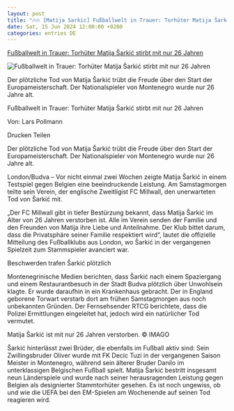 ```yaml
---
layout: post
title: "🔥🔥 [Matija Sarkic] Fußballwelt in Trauer: Torhüter Matija Šarkić stirbt mit nur 26 Jahren"
date: Sat, 15 Jun 2024 12:00:00 +0200
categories: entries DE
---
```

[Fußballwelt in Trauer: Torhüter Matija Šarkić stirbt mit nur 26 Jahren](https://www.fr.de/sport/fussball/fussballwelt-in-trauer-torhueter-matija-sarkic-stirbt-mit-nur-26-jahren-93131906.html)

![Fußballwelt in Trauer: Torhüter Matija Šarkić stirbt mit nur 26 Jahren](https://www.fr.de/assets/images/34/829/34829880-matija-sarkic-ist-mit-nur-26-jahren-verstorben-2Kw1CcUElXfe.jpg)

Der plötzliche Tod von Matija Šarkić trübt die Freude über den Start der Europameisterschaft. Der Nationalspieler von Montenegro wurde nur 26 Jahre alt.

Fußballwelt in Trauer: Torhüter Matija Šarkić stirbt mit nur 26 Jahren

Von: Lars Pollmann

Drucken Teilen

Der plötzliche Tod von Matija Šarkić trübt die Freude über den Start der Europameisterschaft. Der Nationalspieler von Montenegro wurde nur 26 Jahre alt.

London/Budva – Vor nicht einmal zwei Wochen zeigte Matija Šarkić in einem Testspiel gegen Belgien eine beeindruckende Leistung. Am Samstagmorgen teilte sein Verein, der englische Zweitligist FC Millwall, den unerwarteten Tod von Šarkić mit.

„Der FC Millwall gibt in tiefer Bestürzung bekannt, dass Matija Šarkić im Alter von 26 Jahren verstorben ist. Alle im Verein senden der Familie und den Freunden von Matija ihre Liebe und Anteilnahme. Der Klub bittet darum, dass die Privatsphäre seiner Familie respektiert wird“, lautet die offizielle Mitteilung des Fußballklubs aus London, wo Šarkić in der vergangenen Spielzeit zum Stammspieler avanciert war.

Beschwerden trafen Šarkić plötzlich

Montenegrinische Medien berichten, dass Šarkić nach einem Spaziergang und einem Restaurantbesuch in der Stadt Budva plötzlich über Unwohlsein klagte. Er wurde daraufhin in ein Krankenhaus gebracht. Der in England geborene Torwart verstarb dort am frühen Samstagmorgen aus noch unbekannten Gründen. Der Fernsehsender RTCG berichtete, dass die Polizei Ermittlungen eingeleitet hat, jedoch wird ein natürlicher Tod vermutet.

Matija Šarkić ist mit nur 26 Jahren verstorben. © IMAGO

Šarkić hinterlässt zwei Brüder, die ebenfalls im Fußball aktiv sind: Sein Zwillingsbruder Oliver wurde mit FK Decic Tuzi in der vergangenen Saison Meister in Montenegro, während sein älterer Bruder Danilo im unterklassigen Belgischen Fußball spielt. Matija Šarkić bestritt insgesamt neun Länderspiele und wurde nach seiner herausragenden Leistung gegen Belgien als designierter Stammtorhüter gesehen. Es ist noch ungewiss, ob und wie die UEFA bei den EM-Spielen am Wochenende auf seinen Tod reagieren wird.

